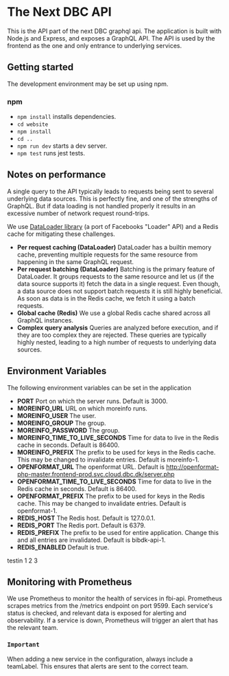 # The Next DBC API
This is the API part of the next DBC graphql api.
The application is built with Node.js and Express, and exposes a GraphQL API. The API is used by the frontend as the one and only entrance to underlying services.

## Getting started
The development environment may be set up using npm. 

### npm
 - `npm install` installs dependencies.
 - `cd website`
 - `npm install`
 - `cd ..`
 - `npm run dev` starts a dev server.
 - `npm test` runs jest tests.

## Notes on performance
A single query to the API typically leads to requests being sent to several underlying data sources. This is perfectly fine, and one of the strengths of GraphQL. But if data loading is not handled properly it results in an excessive number of network request round-trips.

We use [DataLoader library](https://github.com/graphql/dataloader) (a port of Facebooks "Loader" API) and a Redis cache for mitigating these challenges.

- **Per request caching (DataLoader)**
DataLoader has a builtin memory cache, preventing multiple requests for the same resource from happening in the same GraphQL request.
- **Per request batching (DataLoader)**
Batching is the primary feature of DataLoader. It groups requests to the same resource and let us (if the data source supports it) fetch the data in a single request. Even though, a data source does not support batch requests it is still highly beneficial. As soon as data is in the Redis cache, we fetch it using a batch requests.
- **Global cache (Redis)**
We use a global Redis cache shared across all GraphQL instances.
- **Complex query analysis**
Queries are analyzed before execution, and if they are too complex they are rejected.
These queries are typically highly nested, leading to a high number of requests to underlying data sources.



## Environment Variables
The following environment variables can be set in the application
- **PORT**
Port on which the server runs. Default is 3000.
- **MOREINFO_URL**
URL on which moreinfo runs.
- **MOREINFO_USER**
The user.
- **MOREINFO_GROUP**
The group.
- **MOREINFO_PASSWORD**
The group.
- **MOREINFO_TIME_TO_LIVE_SECONDS**
Time for data to live in the Redis cache in seconds. Default is 86400.
- **MOREINFO_PREFIX**
The prefix to be used for keys in the Redis cache. This may be changed to invalidate entries. Default is moreinfo-1. 
- **OPENFORMAT_URL**
The openformat URL. Default is http://openformat-php-master.frontend-prod.svc.cloud.dbc.dk/server.php
- **OPENFORMAT_TIME_TO_LIVE_SECONDS**
Time for data to live in the Redis cache in seconds. Default is 86400.
- **OPENFORMAT_PREFIX**
The prefix to be used for keys in the Redis cache. This may be changed to invalidate entries. Default is openformat-1. 
- **REDIS_HOST**
The Redis host. Default is 127.0.0.1.
- **REDIS_PORT**
The Redis port. Default is 6379.
- **REDIS_PREFIX**
The prefix to be used for entire application. Change this and all entries are invalidated. Default is bibdk-api-1.
- **REDIS_ENABLED**
Default is true.

testin  1 2 3


## Monitoring with Prometheus

We use Prometheus to monitor the health of services in fbi-api. Prometheus scrapes metrics from the /metrics endpoint on port 9599. Each service's status is checked, and relevant data is exposed for alerting and observability. If a service is down, Prometheus will trigger an alert that has the relevant team. 

### ```Important```
When adding a new service in the configuration, always include a teamLabel. This ensures that alerts are sent to the correct team. 

